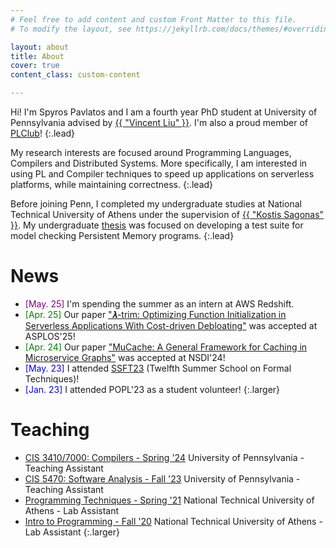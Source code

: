```yaml
---
# Feel free to add content and custom Front Matter to this file.
# To modify the layout, see https://jekyllrb.com/docs/themes/#overriding-theme-defaults

layout: about
title: About
cover: true
content_class: custom-content

---
```


Hi! I'm Spyros Pavlatos and I am a fourth year PhD student at University of Pennsylvania advised by <a href="{{ site.data.authors.kostis_sagonas.url }}">{{ "Vincent Liu" }}</a>. I'm also a proud member of [PLClub](https://www.cis.upenn.edu/~plclub/)!
{:.lead}

My research interests are focused around Programming Languages, Compilers and Distributed Systems. More specifically, I am interested in using PL and Compiler techniques to speed up applications on serverless platforms, while maintaining correctness. 
{:.lead}

Before joining Penn, I completed my undergraduate studies at National Technical University of Athens under the supervision of <a href="{{ site.data.authors.kostis_sagonas.url }}">{{ "Kostis Sagonas" }}</a>. My undergraduate [thesis](http://artemis.cslab.ece.ntua.gr:8080/jspui/bitstream/123456789/18415/1/thesis.pdf) was focused on developing a test suite for model checking Persistent Memory programs.
{:.lead}

# News
- <span style="color:purple">[May. 25] </span> I'm spending the summer as an intern at AWS Redshift.
- <span style="color:green">[Apr. 25] </span> Our paper ["𝝀-trim: Optimizing Function Initialization in Serverless Applications
With Cost-driven Debloating"](/assets/preprints/lambda-trim.pdf) was accepted at ASPLOS'25!
- <span style="color:green">[Apr. 24] </span> Our paper ["MuCache: A General Framework for Caching in Microservice Graphs"](https://www.usenix.org/conference/nsdi24/presentation/zhang-haoran) was accepted at NSDI'24!
- <span style="color:blue">[May. 23] </span> I attended [SSFT23](https://fm.csl.sri.com/SSFT23/) (Twelfth Summer School on Formal Techniques)!
- <span style="color:blue">[Jan. 23] </span> I attended POPL'23 as a student volunteer!
{:.larger}

# Teaching

- [CIS 3410/7000: Compilers - Spring '24](https://www.seas.upenn.edu/~cis3410/current/) University of Pennsylvania - Teaching Assistant
- [CIS 5470: Software Analysis - Fall '23](https://online.seas.upenn.edu/courses/cis-547-software-analysis/) University of Pennsylvania - Teaching Assistant
- [Programming Techniques - Spring '21](https://courses.softlab.ntua.gr/progtech/2021a/) National Technical University of Athens - Lab Assistant
- [Intro to Programming - Fall '20](https://courses.softlab.ntua.gr/progintro/2020b/) National Technical University of Athens - Lab Assistant
{:.larger}